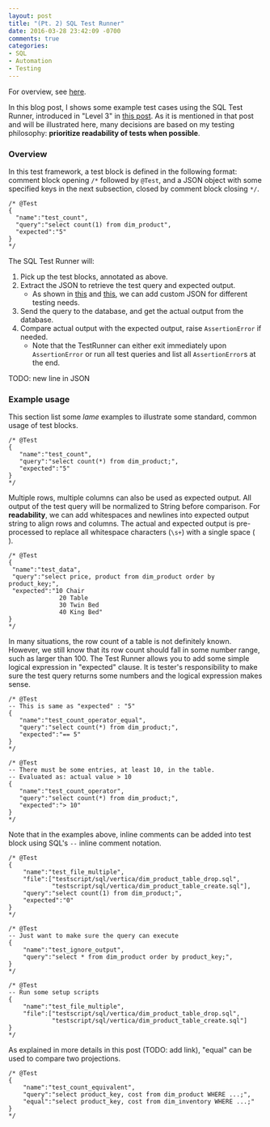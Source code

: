 ```yaml
---
layout: post
title: "(Pt. 2) SQL Test Runner"
date: 2016-03-28 23:42:09 -0700
comments: true
categories: 
- SQL
- Automation
- Testing
---
```


For overview, see [here](/blog/2016/03/16/sql-unit-overview/).

In this blog post, I shows some example test cases using the SQL Test Runner, introduced in "Level 3" in [this post](/blog/2016/03/20/sql-unit-functional-tests/).
As it is mentioned in that post and will be illustrated here, many decisions are based on my testing philosophy: **prioritize readability of tests when possible**.

### Overview

In this test framework, a test block is defined in the following format: comment block opening `/*` followed by `@Test`, and a JSON object with some specified keys in the next subsection, closed by comment block closing `*/`.

``` plain Example
/* @Test
{
  "name":"test_count",
  "query":"select count(1) from dim_product",
  "expected":"5"
}
*/
```

The SQL Test Runner will:

1. Pick up the test blocks, annotated as above.
1. Extract the JSON to retrieve the test query and expected output.
   * As shown in [this](/blog/2016/04/10/sql-unit-incremental-data-update/) and [this](/blog/2016/04/16/sql-unit-extension/), we can add custom JSON for different testing needs.
1. Send the query to the database, and get the actual output from the database.
1. Compare actual output with the expected output, raise `AssertionError` if needed.
   * Note that the TestRunner can either exit immediately upon `AssertionError` or run all test queries and list all `AssertionError`s at the end.
   
TODO: new line in JSON

### Example usage

This section list some *lame* examples to illustrate some standard, common usage of test blocks.

``` plain Compare test query's output with expected output
/* @Test
{
   "name":"test_count",
   "query":"select count(*) from dim_product;",
   "expected":"5"
}
*/
```

Multiple rows, multiple columns can also be used as expected output.
All output of the test query will be normalized to String before comparison.
For **readability**, we can add whitespaces and newlines into expected output string to align rows and columns.
The actual and expected output is pre-processed to replace all whitespace characters (`\s+`) with a single space (` `).

``` plain Expected output with multiple rows, multiple columns
/* @Test
{
 "name":"test_data",
 "query":"select price, product from dim_product order by product_key;",
 "expected":"10 Chair
              20 Table
              30 Twin Bed
              40 King Bed"
}
*/
```

In many situations, the row count of a table is not definitely known.
However, we still know that its row count should fall in some number range, such as larger than 100.
The Test Runner allows you to add some simple logical expression in "expected" clause.
It is tester's responsibility to make sure the test query returns some numbers and the logical expression makes sense.

``` plain Expected output with logical expression
/* @Test
-- This is same as "expected" : "5"
{
   "name":"test_count_operator_equal",
   "query":"select count(*) from dim_product;",
   "expected":"== 5"
}
*/

/* @Test
-- There must be some entries, at least 10, in the table.
-- Evaluated as: actual value > 10
{
   "name":"test_count_operator",
   "query":"select count(*) from dim_product;",
   "expected":"> 10"
}
*/
```

Note that in the examples above, inline comments can be added into test block using SQL's `--` inline comment notation.

``` plain "file" key to execute shared statements
/* @Test
{
    "name":"test_file_multiple",
    "file":["testscript/sql/vertica/dim_product_table_drop.sql", 
            "testscript/sql/vertica/dim_product_table_create.sql"],
    "query":"select count(1) from dim_product;",
    "expected":"0"
}
*/
```

``` plain Some other uses
/* @Test
-- Just want to make sure the query can execute
{
    "name":"test_ignore_output",
    "query":"select * from dim_product order by product_key;",
}
*/

/* @Test
-- Run some setup scripts
{
    "name":"test_file_multiple",
    "file":["testscript/sql/vertica/dim_product_table_drop.sql", 
            "testscript/sql/vertica/dim_product_table_create.sql"]
}
*/
```

As explained in more details in this post (TODO: add link), "equal" can be used to compare two projections.

``` plain "equal" clause
/* @Test
{
    "name":"test_count_equivalent",
    "query":"select product_key, cost from dim_product WHERE ...;",
    "equal":"select product_key, cost from dim_inventory WHERE ...;"
}
*/
```

